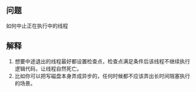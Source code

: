 ## 问题
如何中止正在执行中的线程

## 解释

1. 想要中途退出的线程最好都设置检查点，检查点满足条件后该线程不继续执行逻辑代码，让线程自然死亡。
2. 比如你可以把写磁盘本身弄成异步的，任何时候都不应该弄出长时间阻塞执行的场景。
